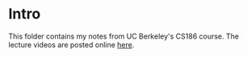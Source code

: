 # Intro

This folder contains my notes from UC Berkeley's CS186 course. The lecture videos are posted online [here](https://www.youtube.com/@CS186Berkeley>).
